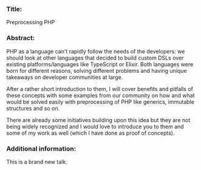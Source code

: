 ### Title:
Preprocessing PHP

### Abstract:

PHP as a language can't rapidly follow the needs of the developers: we should look at other languages that decided to build custom DSLs over existing platforms/languages like TypeScript or Elixir. Both languages were born for different reasons, solving different problems and having unique takeaways on developer communities at large.

After a rather short introduction to them, I will cover benefits and pitfalls of these concepts with some examples from our community on how and what would be solved easily with preprocessing of PHP like generics, immutable structures and so on.

There are already some initiatives building upon this idea but they are not being widely recognized and I would love to introduce you to them and some of my work as well (which I have done as proof of concepts). 


### Additional information:

This is a brand new talk.



